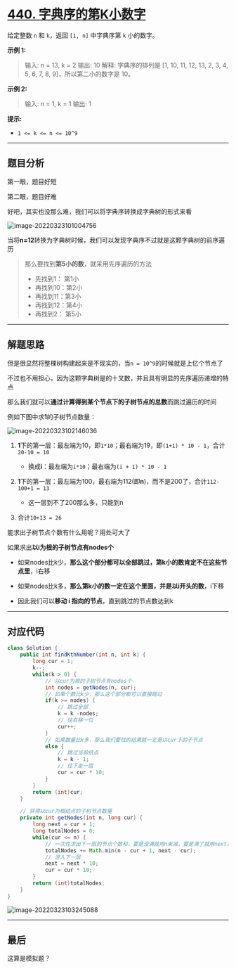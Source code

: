 # [440. 字典序的第K小数字](https://leetcode-cn.com/problems/k-th-smallest-in-lexicographical-order/)

给定整数 `n` 和 `k`，返回 `[1, n]` 中字典序第 `k` 小的数字。

**示例 1:**

> 输入: n = 13, k = 2
> 输出: 10
> 解释: 字典序的排列是 [1, 10, 11, 12, 13, 2, 3, 4, 5, 6, 7, 8, 9]，所以第二小的数字是 10。

**示例 2:**

> 输入: n = 1, k = 1
> 输出: 1

**提示:**

- `1 <= k <= n <= 10^9`

---

## 题目分析

第一眼，题目好短

第二眼，题目好难

好吧，其实也没那么难，我们可以将字典序转换成字典树的形式来看

![image-20220323101004756](https://pic.livorth.cn/img/image-20220323101004756.png)

当将**n=12**转换为字典树时候，我们可以发现字典序不过就是这颗字典树的前序遍历

> 那么要找到**第5小的数**，就采用先序遍历的方法
>
> - 先找到1：  第1小
> - 再找到10：第2小
> - 再找到11：第3小
> - 再找到12：第4小
> - 再找到2：  第5小

---

## 解题思路

但是很显然将整棵树构建起来是不现实的，当`n = 10^9`的时候就是上亿个节点了

不过也不用担心，因为这颗字典树是的十叉数，并且具有明显的先序遍历递增的特点

那么我们就可以**通过计算得到某个节点下的子树节点的总数**而跳过遍历的时间

例如下图中求**1**的子树节点数量：

![image-20220323102146036](https://pic.livorth.cn/img/image-20220323102146036.png)

1. **1**下的第一层：最左端为10，即`1*10`；最右端为19，即`(1+1) * 10 - 1`，合计`20-10 = 10`
	- 换成**i**：最左端为`i*10`；最右端为`(i + 1) * 10 - 1`
2. **1**下的第一层：最左端为100，最右端为112(即**n**)，而不是200了，合计`112-100+1 = 13`
	- 这一层到不了200那么多，只能到n

3. 合计`10+13 = 26`

能求出子树节点个数有什么用呢？用处可大了

如果求出**以i为根的子树节点有nodes个**

- 如果nodes比k少，**那么这个部分都可以全部跳过，第k小的数肯定不在这些节点里**，i右移
- 如果nodes比k多，**那么第k小的数一定在这个里面，并是以i开头的数**，i下移

- 因此我们可以**移动 i 指向的节点**，直到跳过的节点数达到k

---

## 对应代码



```java
class Solution {
    public int findKthNumber(int n, int k) {
        long cur = 1;
        k--;
        while(k > 0) {
            // 以cur为根的子树节点有nodes个
            int nodes = getNodes(n, cur);
            // 如果个数比k少，那么这个部分都可以直接跳过
            if(k >= nodes) {
                // 跳过全部
                k = k -nodes;
                // 往右移一位
                cur++;
            }
            // 如果数量比k多，那么我们要找的结果就一定是以cur下的子节点
            else {
                // 跳过当前结点
                k = k - 1;
                // 往下走一层
                cur = cur * 10;
            }
        }
        return (int)cur;
    }

    // 获得以cur为根结点的子树节点数量
    private int getNodes(int n, long cur) {
        long next = cur + 1;
        long totalNodes = 0;
        while(cur <= n) {
            // 一次性求出下一层的节点个数和，要是没满就用n来减，要是满了就用next减
            totalNodes += Math.min(n - cur + 1, next - cur);
            // 进入下一层
            next = next * 10;
            cur = cur * 10;
        }
        return (int)totalNodes;
    }
}
```

![image-20220323103245088](https://pic.livorth.cn/img/image-20220323103245088.png)

---

## 最后

这算是模拟题？
